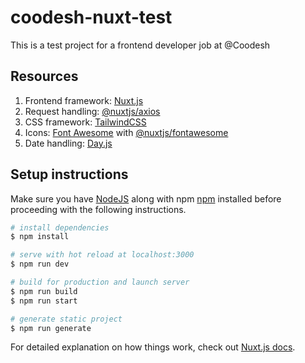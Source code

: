# coodesh-nuxt-test

This is a test project for a frontend developer job at @Coodesh

## Resources

1. Frontend framework: [Nuxt.js](https://nuxtjs.org/)
2. Request handling: [@nuxtjs/axios](https://axios.nuxtjs.org/)
3. CSS framework: [TailwindCSS](http://tailwindcss.com/)
4. Icons: [Font Awesome](https://fontawesome.com/) with [@nuxtjs/fontawesome](https://www.npmjs.com/package/@nuxtjs/fontawesome/)
5. Date handling: [Day.js](https://day.js.org/)

## Setup instructions

Make sure you have [NodeJS](https://nodejs.org) along with npm [npm](https://www.npmjs.com/) installed before proceeding with the following instructions.

```bash
# install dependencies
$ npm install

# serve with hot reload at localhost:3000
$ npm run dev

# build for production and launch server
$ npm run build
$ npm run start

# generate static project
$ npm run generate
```

For detailed explanation on how things work, check out [Nuxt.js docs](https://nuxtjs.org).
